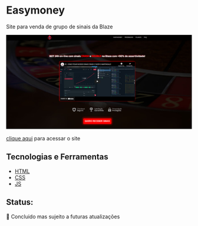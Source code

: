 # Easymoney

<p>Site para venda de grupo de sinais da Blaze</p>

<img class="img-readme" src="assets/image/readme/site-readme.png" alt="Foto do site">

<p><a href="https://vicctorneve.github.io/site-Easymoney/">clique aqui</a> para acessar o site</p>

## Tecnologias e Ferramentas 

<ul>
   <li><a href="https://www.w3schools.com/html/">HTML</a>
   <li><a href="https://www.w3schools.com/css/">CSS</a>
   <li><a href="https://www.w3schools.com/js/">JS</a>
</ul>

## Status:

<p> 🚀 Concluido mas sujeito a futuras atualizações </p>



